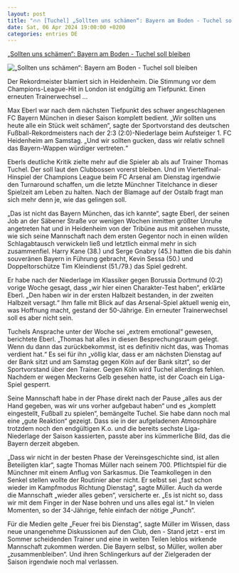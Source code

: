 ```yaml
---
layout: post
title: "🔥🔥 [Tuchel] „Sollten uns schämen“: Bayern am Boden - Tuchel soll bleiben"
date: Sat, 06 Apr 2024 19:00:00 +0200
categories: entries DE
---
```

[„Sollten uns schämen“: Bayern am Boden - Tuchel soll bleiben](https://www.schwaebische.de/regional/baden-wuerttemberg/sollten-uns-schaemen-bayern-am-boden-tuchel-soll-bleiben-2413456)

![„Sollten uns schämen“: Bayern am Boden - Tuchel soll bleiben](https://cdn.schwaebische.de/2024/04/06/07b9c5d1-c58a-4866-bb2c-70781ad3cb39.jpeg)

Der Rekordmeister blamiert sich in Heidenheim. Die Stimmung vor dem Champions-League-Hit in London ist endgültig am Tiefpunkt. Einen erneuten Trainerwechsel ...

Max Eberl war nach dem nächsten Tiefpunkt des schwer angeschlagenen FC Bayern München in dieser Saison komplett bedient. „Wir sollten uns heute alle ein Stück weit schämen“, sagte der Sportvorstand des deutschen Fußball-Rekordmeisters nach der 2:3 (2:0)-Niederlage beim Aufsteiger 1. FC Heidenheim am Samstag. „Und wir sollten gucken, dass wir relativ schnell das Bayern-Wappen würdiger vertreten.“

Eberls deutliche Kritik zielte mehr auf die Spieler ab als auf Trainer Thomas Tuchel. Der soll laut den Clubbossen vorerst bleiben. Und im Viertelfinal-Hinspiel der Champions League beim FC Arsenal am Dienstag irgendwie den Turnaround schaffen, um die letzte Münchner Titelchance in dieser Spielzeit am Leben zu halten. Nach der Blamage auf der Ostalb fragt man sich mehr denn je, wie das gelingen soll.

„Das ist nicht das Bayern München, das ich kannte“, sagte Eberl, der seinen Job an der Säbener Straße vor wenigen Wochen inmitten größter Unruhe angetreten hat und in Heidenheim von der Tribüne aus mit ansehen musste, wie sich seine Mannschaft nach dem ersten Gegentor noch in einen wilden Schlagabtausch verwickeln ließ und letztlich einmal mehr in sich zusammenfiel. Harry Kane (38.) und Serge Gnabry (45.) hatten die bis dahin souveränen Bayern in Führung gebracht, Kevin Sessa (50.) und Doppeltorschütze Tim Kleindienst (51./79.) das Spiel gedreht.

Er habe nach der Niederlage im Klassiker gegen Borussia Dortmund (0:2) vorige Woche gesagt, dass „wir hier einen Charakter-Test haben“, erklärte Eberl. „Den haben wir in der ersten Halbzeit bestanden, in der zweiten Halbzeit versagt.“ Ihm falle mit Blick auf das Arsenal-Spiel aktuell wenig ein, was Hoffnung macht, gestand der 50-Jährige. Ein erneuter Trainerwechsel soll es aber nicht sein.

Tuchels Ansprache unter der Woche sei „extrem emotional“ gewesen, berichtete Eberl. „Thomas hat alles in diesen Besprechungsraum gelegt. Wenn du dann das zurückbekommst, ist es definitiv nicht das, was Thomas verdient hat.“ Es sei für ihn „völlig klar, dass er am nächsten Dienstag auf der Bank sitzt und am Samstag gegen Köln auf der Bank sitzt“, so der Sportvorstand über den Trainer. Gegen Köln wird Tuchel allerdings fehlen. Nachdem er wegen Meckerns Gelb gesehen hatte, ist der Coach ein Liga-Spiel gesperrt.

Seine Mannschaft habe in der Phase direkt nach der Pause „alles aus der Hand gegeben, was wir uns vorher aufgebaut haben“ und es „komplett eingestellt, Fußball zu spielen“, bemängelte Tuchel. Sie habe dann noch mal eine „gute Reaktion“ gezeigt. Dass sie in der aufgeladenen Atmosphäre trotzdem noch den endgültigen K.o. und die bereits sechste Liga-Niederlage der Saison kassierten, passte aber ins kümmerliche Bild, das die Bayern derzeit abgeben.

„Dass wir nicht in der besten Phase der Vereinsgeschichte sind, ist allen Beteiligten klar“, sagte Thomas Müller nach seinem 700. Pflichtspiel für die Münchner mit einem Anflug von Sarkasmus. Die Teamkollegen in den Senkel stellen wollte der Routinier aber nicht. Er selbst sei „fast schon wieder im Kampfmodus Richtung Dienstag“, sagte Müller. Auch da werde die Mannschaft „wieder alles geben“, versicherte er. „Es ist nicht so, dass wir mit dem Finger in der Nase bohren und uns alles egal ist.“ In vielen Momenten, so der 34-Jährige, fehle einfach der nötige „Punch“.

Für die Medien gelte „Feuer frei bis Dienstag“, sagte Müller im Wissen, dass neue unangenehme Diskussionen auf den Club, den - Stand jetzt - erst im Sommer scheidenden Trainer und eine in weiten Teilen leblos wirkende Mannschaft zukommen werden. Die Bayern selbst, so Müller, wollen aber „zusammenbleiben“. Und ihren Schlingerkurs auf der Zielgeraden der Saison irgendwie noch mal verlassen.

